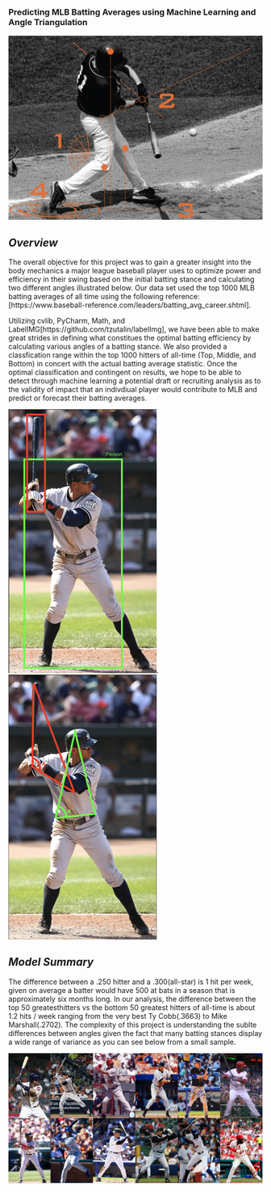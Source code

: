 ### Predicting MLB Batting Averages using Machine Learning and Angle Triangulation
![firstimage](/images/object_angle_head.png)

## _Overview_
<p> The overall objective for this project was to gain a greater insight into the body mechanics a major league
  baseball player uses to optimize power and efficiency in their swing based on the initial batting stance and calculating
  two different angles illustrated below.  Our data set used the top 1000 MLB batting averages of all time using the following
  reference: [https://www.baseball-reference.com/leaders/batting_avg_career.shtml].

<p> Utilizing cvlib, PyCharm, Math, and LabelIMG[https://github.com/tzutalin/labelImg], we have been able to make great strides in defining what constitues the optimal batting efficiency by calculating various angles of a batting stance.  We also provided a classfication range within the top 1000 hitters of all-time (Top, Middle, and Bottom) in concert with the actual batting average statistic.  Once the optimal classification and contingent on results, we hope to be able to detect through machine learning a potential draft or recruiting analysis as to the validity of impact that an indivdiual player would contribute to MLB and predict or forecast their batting averages.  
  
![angle1](/images/object_detect.png).    ![angle2](/images/object_angle.png)

## _Model Summary_
<p> The difference between a .250 hitter and a .300(all-star) is 1 hit per week, given on average a batter would have 500 at bats in a season that is approximately six months long.  In our analysis, the difference between the top 50 greatesthitters vs the bottom 50 greatest hitters of all-time is about 1.2 hits / week ranging from the very best Ty Cobb(.3663) to Mike Marshall(.2702).  The complexity of this project is understanding the sublte differences between angles given the fact that many batting stances display a wide range of variance as you can see below from a small sample.
  
![batters](/images/Image_Stack_12.png)
  
